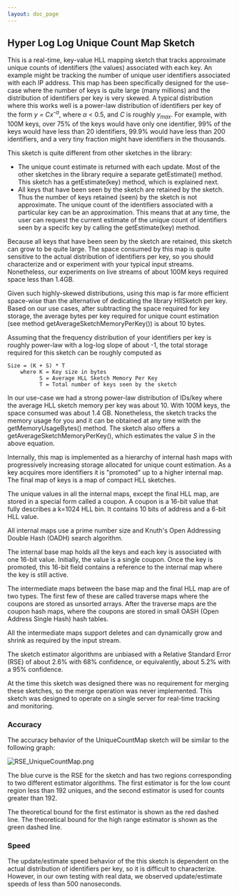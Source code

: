 ```yaml
---
layout: doc_page
---
```

<!--
    Licensed to the Apache Software Foundation (ASF) under one
    or more contributor license agreements.  See the NOTICE file
    distributed with this work for additional information
    regarding copyright ownership.  The ASF licenses this file
    to you under the Apache License, Version 2.0 (the
    "License"); you may not use this file except in compliance
    with the License.  You may obtain a copy of the License at

      http://www.apache.org/licenses/LICENSE-2.0

    Unless required by applicable law or agreed to in writing,
    software distributed under the License is distributed on an
    "AS IS" BASIS, WITHOUT WARRANTIES OR CONDITIONS OF ANY
    KIND, either express or implied.  See the License for the
    specific language governing permissions and limitations
    under the License.
-->
## Hyper Log Log Unique Count Map Sketch
This is a real-time, key-value HLL mapping sketch that tracks approximate unique counts of
identifiers (the values) associated with each key. An example might be tracking the number of
unique user identifiers associated with each IP address. This map has been specifically designed
for the use-case where the number of keys is quite large (many millions) and the distribution of
identifiers per key is very skewed. A typical distribution where this works well is a
power-law distribution of identifiers per key of the form <i>y = Cx<sup>-&alpha;</sup></i>,
where <i>&alpha;</i> &lt; 0.5, and <i>C</i> is roughly <i>y<sub>max</sub></i>.
For example, with 100M keys, over 75% of the keys would have only
one identifier, 99% of the keys would have less than 20 identifiers, 99.9% would have less than
200 identifiers, and a very tiny fraction might have identifiers in the thousands.

This sketch is quite different from other sketches in the library:

* The unique count estimate is returned with each update.  Most of the other sketches in the library require a separate getEstimate() method.  This sketch has a getEstimate(key) method, which is explained next.
* All keys that have been seen by the sketch are retained by the sketch.  Thus the number of keys retained (seen) by the sketch is not approximate.  The unique count of the identifiers associated with a particular key can be an approximation.  This means that at any time, the user can request the current estimate of the unique count of identifiers seen by a specifc key by calling the getEstimate(key) method.

Because all keys that have been seen by the sketch are retained, this sketch can grow to be quite large.  The space consumed by this map is quite sensitive to the actual distribution of identifiers
per key, so you should characterize and or experiment with your typical input streams.
Nonetheless, our experiments on live streams of about 100M keys required space less than 1.4GB.

Given such highly-skewed distributions, using this map is far more efficient space-wise than
the alternative of dedicating the library HllSketch per key. Based on our use cases, after
subtracting the space required for key storage, the average bytes per key required for unique
count estimation (see method getAverageSketchMemoryPerKey()) is about 10 bytes.

Assuming that the frequency distribution of your identifiers per key is roughly power-law with a log-log slope of about -1, the total storage required for this sketch can be roughly computed as

```
Size = (K + S) * T
    where K = Key size in bytes
          S = Average HLL Sketch Memory Per Key
          T = Total number of keys seen by the sketch
```  
In our use-case we had a strong power-law distribution of IDs/key where the average HLL sketch memory per key was about 10.  With 100M keys, the space consumed was about 1.4 GB.  Nonetheless, the sketch tracks the memory usage for you and it can be obtained at any time with the getMemoryUsageBytes() method. The sketch also offers a getAverageSketchMemoryPerKey(), which estimates the value _S_ in the above equation.  

Internally, this map is implemented as a hierarchy of internal hash maps with progressively
increasing storage allocated for unique count estimation. As a key acquires more identifiers it
is "promoted" up to a higher internal map. The final map of keys is a map of compact HLL
sketches.

The unique values in all the internal maps, except the final HLL map, are stored in a special
form called a coupon. A coupon is a 16-bit value that fully describes a k=1024 HLL bin.
It contains 10 bits of address and a 6-bit HLL value.

All internal maps use a prime number size and Knuth's Open Addressing Double Hash (OADH)
search algorithm.

The internal base map holds all the keys and each key is associated with one 16-bit value.
Initially, the value is a single coupon. Once the key is promoted, this 16-bit field contains a
reference to the internal map where the key is still active.

The intermediate maps between the base map and the final HLL map are of two types.
The first few of these are called traverse maps where the coupons are
stored as unsorted arrays. After the traverse maps are the coupon hash maps, where the coupons
are stored in small OASH (Open Address Single Hash) hash tables.

All the intermediate maps support deletes and can dynamically grow and shrink as required by
the input stream.

The sketch estimator algorithms are unbiased with a Relative Standard Error (RSE)
of about 2.6% with 68% confidence, or equivalently, about 5.2% with a 95% confidence.

At the time this sketch was designed there was no requirement for merging these sketches, 
so the merge operation was never implemented.  This sketch was designed to operate on
a single server for real-time tracking and monitoring.  

### Accuracy

The accuracy behavior of the UniqueCountMap sketch will be similar to the following graph:

<img class="doc-img-half" src="{{site.docs_img_dir}}/hll/RSE_UniqueCountMap.png" alt="RSE_UniqueCountMap.png" />

The blue curve is the RSE for the sketch and has two regions corresponding to two different estimator algorithms.
The first estimator is for the low count region less than 192 uniques, and the second estimator is used for counts
greater than 192. 

The theoretical bound for the first estimator is shown as the red dashed line. The theoretical bound for the high
range estimator is shown as the green dashed line.

### Speed

The update/estimate speed behavior of the this sketch is dependent on the actual distribution of identifiers per key, 
so it is difficult to characterize.  However, in our own testing with real data, we observed update/estimate speeds of less than 500 nanoseconds. 

